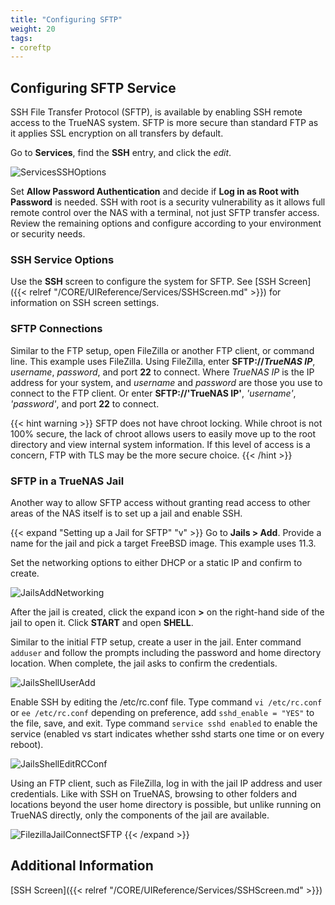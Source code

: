 ```yaml
---
title: "Configuring SFTP"
weight: 20
tags:
- coreftp
---
```



## Configuring SFTP Service

SSH File Transfer Protocol (SFTP), is available by enabling SSH remote access to the TrueNAS system.
SFTP is more secure than standard FTP as it applies SSL encryption on all transfers by default.

Go to **Services**, find the **SSH** entry, and click the <i class="material-icons" aria-hidden="true" title="Configure">edit</i>.

![ServicesSSHOptions](/images/CORE/12.0/ServicesSSHOptions.png "SSH Options")

Set **Allow Password Authentication** and decide if **Log in as Root with Password** is needed. 
SSH with root is a security vulnerability as it allows full remote control over the NAS with a terminal, not just SFTP transfer access. 
Review the remaining options and configure according to your environment or security needs.

### SSH Service Options

Use the **SSH** screen to configure the system for SFTP. See [SSH Screen]({{< relref "/CORE/UIReference/Services/SSHScreen.md" >}}) for information on SSH screen settings.

### SFTP Connections

Similar to the FTP setup, open FileZilla or another FTP client, or command line.
This example uses FileZilla.
Using FileZilla, enter **SFTP://*TrueNAS IP***, *username*, *password*, and port **22** to connect. Where *TrueNAS IP* is the IP address for your system, and *username* and *password* are those you use to connect to the FTP client. Or enter **SFTP://'TrueNAS IP'**, *'username'*, *'password'*, and port **22** to connect.

{{< hint warning >}}
SFTP does not have chroot locking. 
While chroot is not 100% secure, the lack of chroot allows users to easily move up to the root directory and view internal system information. 
If this level of access is a concern, FTP with TLS may be the more secure choice.
{{< /hint >}}

### SFTP in a TrueNAS Jail

Another way to allow SFTP access without granting read access to other areas of the NAS itself is to set up a jail and enable SSH.

{{< expand "Setting up a Jail for SFTP" "v" >}}
Go to **Jails > Add**.
Provide a name for the jail and pick a target FreeBSD image.
This example uses 11.3.

Set the networking options to either DHCP or a static IP and confirm to create.

![JailsAddNetworking](/images/CORE/12.0/JailsAddNetworking.png "Jail Networking Options")

After the jail is created, click the expand icon **>** on the right-hand side of the jail to open it.
Click **START** and open **SHELL**.

Similar to the initial FTP setup, create a user in the jail.
Enter command `adduser` and follow the prompts including the password and home directory location.
When complete, the jail asks to confirm the credentials.

![JailsShellUserAdd](/images/CORE/12.0/JailsShellUserAdd.png "Adding a new user to a jail")

Enable SSH by editing the <file>/etc/rc.conf</file> file.
Type command `vi /etc/rc.conf` or `ee /etc/rc.conf` depending on preference, add `sshd_enable = "YES"` to the file, save, and exit.
Type command `service sshd enabled` to enable the service (enabled vs start indicates whether sshd starts one time or on every reboot).

![JailsShellEditRCConf](/images/CORE/12.0/JailsShellEditRCConf.png "Enabling SSH in a jail")

Using an FTP client, such as FileZilla, log in with the jail IP address and user credentials. Like with SSH on TrueNAS, browsing to other folders and locations beyond the user home directory is possible, but unlike running on TrueNAS directly, only the components of the jail are available.

![FilezillaJailConnectSFTP](/images/CORE/FilezillaJailConnectSFTP.png "Filezilla SFTP Connect to TrueNAS Jail")
{{< /expand >}}

## Additional Information

[SSH Screen]({{< relref "/CORE/UIReference/Services/SSHScreen.md" >}})